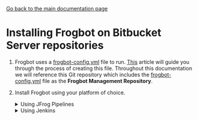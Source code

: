 [Go back to the main documentation page](../README.md)

# Installing Frogbot on Bitbucket Server repositories

1. Frogbot uses a [frogbot-config.yml](templates/.frogbot/frogbot-config.yml) file to run. [This](frogbot-config.md) article will guide you through the process of creating this file. Throughout this documentation we will reference this Git repository which includes the [frogbot-config.yml](templates/.frogbot/frogbot-config.yml) file as the **Frogbot Management Repository**.


2. Install Frogbot using your platform of choice.

   <details>
      <summary>Using JFrog Pipelines</summary>

   2.1. Make sure you have the connection details of your JFrog environment.

   2.2. Save the JFrog connection details as a [JFrog Platform Access Token Integration](https://www.jfrog.com/confluence/display/JFROG/JFrog+Platform+Access+Token+Integration)
   named **jfrogPlatform**.

   2.3. Save your Bitbucket access token in a [Bitbucket Server Integration](https://www.jfrog.com/confluence/display/JFROG/Bitbucket+Server+Integration) named
   **gitIntegration**.

   2.4. Set the `.jfrog-pipelines` directory in the root of your **Frogbot Management Repository**.

   2.5. Create a Pipelines job with one of our [templates](templates/jfrog-pipelines).

   2.6. In the **pipelines.yml**, make sure to set values for all the mandatory variables.

   2.7. In the **pipelines.yml**, if you're using a Windows agent, modify the code inside the onExecute sections as described on the yaml comments.

   **Important**

   - For npm, yarn 2, NuGet or .NET: Set inside the [frogbot-config.yml](templates/.frogbot/frogbot-config.yml) file the command that downloads the project dependencies as the value of the **installCommand** variable. For example, `npm i` or `nuget restore`.
   - Make sure all the build tools that are used to build the project are installed on the build agent.
   </details>

   <details>
   <summary>Using Jenkins</summary>

   2.1. Make sure you have the connection details of your JFrog environment.

   2.2. Save the JFrog connection details as Credentials in Jenkins with the following Credential IDs: **JF_URL**,
   **JF_USER** and **JF_PASSWORD** (You can also use **JF_XRAY_URL** and **JF_ARTIFACTORY_URL** instead of  **JF_URL**
   and **JF_ACCESS_TOKEN** instead of **JF_USER** and **JF_PASSWORD**).

   2.3. Save your Bitbucket access token as a Credential in Jenkins with the `FROGBOT_GIT_TOKEN` Credential ID.

   2.4. Create a Jenkinsfile with the below content under the root of your **Frogbot Management Repository**.

      <details>
         <summary>Template</summary>

   ```groovy
   // Run the job every 5 minutes 
   CRON_SETTINGS = '''*/5 * * * *'''
   
   pipeline {
       agent any
   
       triggers {
           cron(CRON_SETTINGS)
       }
   
       environment {
        
           // [Mandatory]
           // JFrog platform URL (This functionality requires version 3.29.0 or above of Xray)
           JF_URL= credentials("JF_URL")
   
           // [Mandatory if JF_ACCESS_TOKEN is not provided]
           // JFrog user and password with 'read' permissions for Xray
           JF_USER= credentials("JF_USER")
           JF_PASSWORD= credentials("JF_PASSWORD")
   
           // [Mandatory]
           // Bitbucket access token with the write repository permissions 
           JF_GIT_TOKEN= credentials("FROGBOT_GIT_TOKEN")
           
           JF_GIT_PROVIDER= "bitbucketServer"
   
           // [Mandatory]
           // Username of the Bitbucket account
           JF_GIT_USERNAME= ""
   
           // [Mandatory]
           // Bitbucket project namespace
           JF_GIT_OWNER= ""
   
           // [Mandatory]
           // API endpoint to Bitbucket server
           JF_GIT_API_ENDPOINT= ""
           
           // [Mandatory if JF_USER and JF_PASSWORD are not provided]
           // JFrog access token with 'read' permissions for Xray
           // JF_ACCESS_TOKEN= credentials("JF_ACCESS_TOKEN")
   
       }
   
       stages {
           stage('Download Frogbot') {
               steps {
                   // For Linux / MacOS runner:
                   sh """ curl -fLg "https://releases.jfrog.io/artifactory/frogbot/v2/[RELEASE]/getFrogbot.sh" | sh"""
   
                   // For Windows runner:
                   // powershell """iwr https://releases.jfrog.io/artifactory/frogbot/v2/[RELEASE]/frogbot-windows-amd64/frogbot.exe -OutFile .\frogbot.exe"""
               }
           }
   
           stage('Scan Pull Requests') {
               steps {
                   sh "./frogbot scan-pull-requests"
   
                   // For Windows runner:
                   // powershell """.\frogbot.exe scan-pull-requests"""
               }
           }
   
            stage('Scan and Fix Repos') {
               steps {
                   sh "./frogbot scan-and-fix-repos"
   
                   // For Windows runner:
                   // powershell """.\frogbot.exe scan-and-fix-repos"""
               }
           }
       }
   }
   ```

      </details>

   2.5. In the Jenkinsfile, set the values of all the mandatory variables.

   2.6. In the Jenkinsfile, modify the code inside the `Download Frogbot` and `Scan Pull Requests` according to the Jenkins agent operating system.

   2.7. Create a Pipeline job in Jenkins pointing to the Jenkinsfile in your **Frogbot Management Repository**.

   **Important**

   - For npm, yarn 2, NuGet and .NET: Set inside the [frogbot-config.yml](templates/.frogbot/frogbot-config.yml) file the command to download the project dependencies, as the value of the **installCommand** variable. For example, `npm i` or `nuget restore`.
   - Make sure that either **JF_USER** and **JF_PASSWORD** or **JF_ACCESS_TOKEN** are set in the Jenkinsfile, but not both.
   - Make sure that all the build tools that are used to build the project are installed on the Jenkins agent.

   </details>


